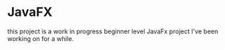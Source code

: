 # JavaFX
this project is a work in progress beginner level JavaFx project I've been working on for a while.
